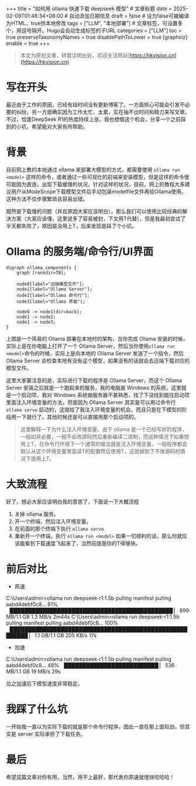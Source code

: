 +++
title = "如何用 ollama 快速下载 deepseek 模型"  # 文章标题
date = 2025-02-09T01:46:34+08:00  # 自动添加日期信息
draft = false  # 设为false可被编译为HTML，true供本地修改
tags = ["LLM", "本地部署"]  # 文章标签，可设置多个，用逗号隔开。Hugo会自动生成标签的子URL
categories = ["LLM"]
toc = true
preserveTaxonomyNames = true
disablePathToLower = true
[graphviz]
  enable = true
+++

> 本文为原创文章，转载注明出处，欢迎关注网站[https://hkvision.cn](https://hkvision.cn)

# 写在开头
最近由于工作的原因，已经有段时间没有更新博客了。一方面担心可能会引发不必要的纠纷，另一方面确实因为工作太忙、太累，实在抽不出时间和精力来写文章。不过，恰逢DeepSeek R1的热度持续上涨，我也想借这个机会，分享一个之前踩到的小坑，希望能对大家有所帮助。

# 背景
目前网上教的本地通过 ollama 来部署大模型的方式，都需要使用 `ollama run <model>` 这样的命令，或者通过一些可视化的前端来安装模型，但是这样的命令很可能因为直连，出现下载缓慢的状况，针对这样的状况，目前，网上的教程大多建议用户从ModeScope下载模型文件后手动包装modelfile文件再给Ollama使用。这种方法不仅步骤繁琐且容易出错。

既然是下载慢的问题（并且原因大家应该明白），那么我们可以使用比较经典的解决方案（大家应该懂，这里说多了容易被封，下文用T代替），但是我最初尝试了半天都失败了，原因是没用上T，后来发现是踩了个小坑。

# Ollama 的服务端/命令行/UI界面

```viz-dot
digraph ollama_components {
    graph [rankdir=TB];
    
    node0[label="远端模型文件"];
    node1[label="Ollama Server"];
    node2[label="Ollama 命令行"];
    node3[label="Ollama 界面"];
    
    node0 -> node1[dir=back];
    node1 -> node2;
    node1 -> node3;
}
```

上图是一个简易的 Ollama 部署在本地时的架构，当你完成 Ollama 安装的时候，实际上是在你电脑上打开了一个 Ollama Server，然后当你使用`ollama run <model>`命令的时候，实际上是向本地的 Ollama Server 发送了一个指令，然后 Ollama Server 会检查本地有没有这个模型，如果没有的话就会去远端下载对应的模型文件。

这里大家要注意的是，实际进行下载的程序是 Ollama Server，而这个 Ollama Server 安装之后就是一个跑起来的服务，我的电脑是 Windows 的系统，这里就是一个启动项，我对 Windows 系统做服务器不甚熟悉，找了下没找到能往启动项里面注入环境变量的方法，但是因为 Ollama Server 其实是可以用过命令行`ollama serve` 启动的，这就给了我注入环境变量的机会。而且只是在下模型的阶段用一下就行了，其他时候还是可以直接用那个启动项的。

> 这里解释一下为什么注入环境变量，由于 ollama 是一个已经写好的程序，一般如非必要，一般不会改源码然后重新编译二进制，而这种情况下如果想用上T，在命令行环境下一个通常的做法就是注入环境变量，一般程序都会默认从这个环境变量里面读T的配置然后使用T，这就做到了不改源码的情况下使用上T。

# 大致流程
好了，想必大家应该明白我的意思了，下面说一下大概流程
1. 关掉 ollama 服务。
2. 开一个终端，然后注入环境变量。
3. 在前面的那个终端下执行 `ollama serve`
4. 重新开一个终端，执行 `ollama run <model>`
如果一切顺利的话，那么你就应该能看到下载速度飞起来了，当然前提是你的T得够快。

# 前后对比
- 原速

C:\Users\admin>ollama run deepseek-r1:1.5b
pulling manifest
pulling aabd4debf0c8...  81% ▕█████████████████████████████████████████████           ▏ 899 MB/1.1 GB  1.3 MB/s   2m44s 
C:\Users\admin>ollama run deepseek-r1:1.5b
pulling manifest
pulling aabd4debf0c8... 100% ▕███████████████████████████████████████████████████████ ▏ 1.1 GB/1.1 GB  205 KB/s     17s

- 加速

C:\Users\admin>ollama run deepseek-r1:1.5b
pulling manifest
pulling aabd4debf0c8...  48% ▕██████████████████████████                              ▏ 536 MB/1.1 GB   19 MB/s     29s

总之加速后下模型速度非常稳定。

# 我踩了什么坑
一开始我一直以为实际下载的就是那个命令行程序，因此一直在那上面较劲，但其实是 server 实际承担了下载任务。

# 最后
希望这篇文章对你有用，当然，用不上最好，那代表你原速就很快哈哈哈！
